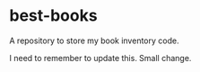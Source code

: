 # best-books
A repository to store my book inventory code.

I need to remember to update this. Small change.
